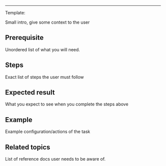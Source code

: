 
<!--
Title: "Inspect alerts"
custom_edit_url: https://github.com/netdata/netdata/blob/master/docs/tasks/alerting/inspect-alerts.md
learn_status: Published
learn_topic_type: Tasks
learn_rel_path: docs/tasks/alerting/inspect-alerts.md

learn_docs_purpose: Instructions on how the user can see their active alerts
-->



**********************************************************************
Template:

Small intro, give some context to the user

## Prerequisite

Unordered list of what you will need. 

## Steps

Exact list of steps the user must follow

## Expected result

What you expect to see when you complete the steps above

## Example

Example configuration/actions of the task

## Related topics

List of reference docs user needs to be aware of.

